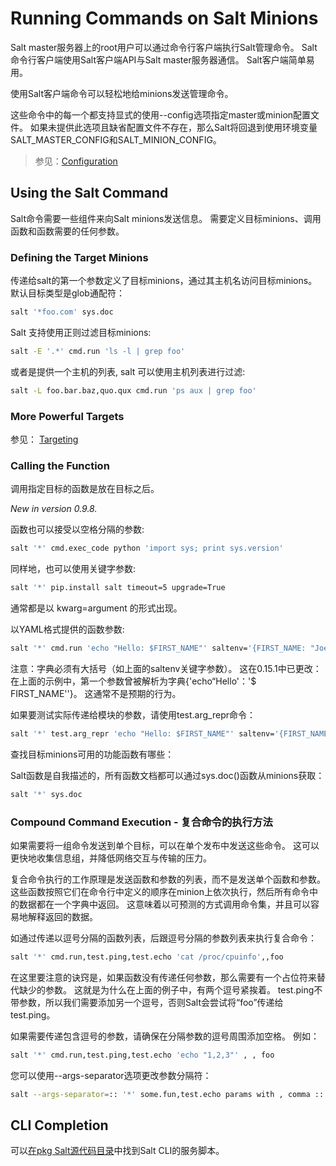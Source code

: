 # Running Commands on Salt Minions

Salt master服务器上的root用户可以通过命令行客户端执行Salt管理命令。 Salt命令行客户端使用Salt客户端API与Salt master服务器通信。 Salt客户端简单易用。

使用Salt客户端命令可以轻松地给minions发送管理命令。

这些命令中的每一个都支持显式的使用--config选项指定master或minion配置文件。 如果未提供此选项且缺省配置文件不存在，那么Salt将回退到使用环境变量SALT_MASTER_CONFIG和SALT_MINION_CONFIG。

> 参见：[Configuration](https://github.com/watermelonbig/SaltStack-Chinese-ManualBook/blob/master/chapter03/03-2.Configuring-Salt-%E5%88%9D%E5%A7%8B%E5%8C%96%E9%85%8D%E7%BD%AE%E8%AF%B4%E6%98%8E.md)

## Using the Salt Command
Salt命令需要一些组件来向Salt minions发送信息。 需要定义目标minions、调用函数和函数需要的任何参数。

### Defining the Target Minions
传递给salt的第一个参数定义了目标minions，通过其主机名访问目标minions。 默认目标类型是glob通配符：

```bash
salt '*foo.com' sys.doc
```
Salt 支持使用正则过滤目标minions:
```bash
salt -E '.*' cmd.run 'ls -l | grep foo'
```
或者是提供一个主机的列表, salt 可以使用主机列表进行过滤:
```bash
salt -L foo.bar.baz,quo.qux cmd.run 'ps aux | grep foo'
```

### More Powerful Targets
参见：  [Targeting](https://github.com/watermelonbig/SaltStack-Chinese-ManualBook/blob/master/chapter05/05-3.Targeting-Minions.md)

### Calling the Function
调用指定目标的函数是放在目标之后。

*New in version 0.9.8.*

函数也可以接受以空格分隔的参数:
```bash
salt '*' cmd.exec_code python 'import sys; print sys.version'
```
同样地，也可以使用关键字参数:
```bash
salt '*' pip.install salt timeout=5 upgrade=True
```
通常都是以 kwarg=argument 的形式出现。

以YAML格式提供的函数参数:
```bash
salt '*' cmd.run 'echo "Hello: $FIRST_NAME"' saltenv='{FIRST_NAME: "Joe"}'
```
注意：字典必须有大括号（如上面的saltenv关键字参数）。 这在0.15.1中已更改：在上面的示例中，第一个参数曾被解析为字典{'echo“Hello'：'$ FIRST_NAME''}。 这通常不是预期的行为。

如果要测试实际传递给模块的参数，请使用test.arg_repr命令：
```bash
salt '*' test.arg_repr 'echo "Hello: $FIRST_NAME"' saltenv='{FIRST_NAME: "Joe"}'
```

查找目标minions可用的功能函数有哪些：

Salt函数是自我描述的，所有函数文档都可以通过sys.doc()函数从minions获取：
```bash
salt '*' sys.doc
```

### Compound Command Execution - 复合命令的执行方法

如果需要将一组命令发送到单个目标，可以在单个发布中发送这些命令。 这可以更快地收集信息组，并降低网络交互与传输的压力。

复合命令执行的工作原理是发送函数和参数的列表，而不是发送单个函数和参数。 这些函数按照它们在命令行中定义的顺序在minion上依次执行，然后所有命令中的数据都在一个字典中返回。 这意味着以可预测的方式调用命令集，并且可以容易地解释返回的数据。

如通过传递以逗号分隔的函数列表，后跟逗号分隔的参数列表来执行复合命令：
```bash
salt '*' cmd.run,test.ping,test.echo 'cat /proc/cpuinfo',,foo
```
在这里要注意的诀窍是，如果函数没有传递任何参数，那么需要有一个占位符来替代缺少的参数。 这就是为什么在上面的例子中，有两个逗号紧挨着。 test.ping不带参数，所以我们需要添加另一个逗号，否则Salt会尝试将“foo”传递给test.ping。

如果需要传递包含逗号的参数，请确保在分隔参数的逗号周围添加空格。 例如：
```bash
salt '*' cmd.run,test.ping,test.echo 'echo "1,2,3"' , , foo
```
您可以使用--args-separator选项更改参数分隔符：
```bash
salt --args-separator=:: '*' some.fun,test.echo params with , comma :: foo
```
## CLI Completion

可以[在pkg Salt源代码目录](https://github.com/saltstack/salt/tree/develop/pkg)中找到Salt CLI的服务脚本。
